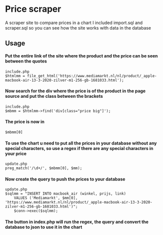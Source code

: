 # Price scraper
A scraper site to compare prices in a chart
I included import.sql and scraper.sql so you can see how the site works with data in the database  

## Usage
#### Put the entire link of the site where the product and the price can be seen between the quotes   
```
include.php
$htmlmm = file_get_html('https://www.mediamarkt.nl/nl/product/_apple-macbook-air-13-3-2020-zilver-m1-256-gb-1681033.html');
```


#### Now search for the div where the price is of the product in the page source and put the class between the brackets
```
include.php
$mbmm = $htmlmm->find('div[class="price big"]'); 
```
#### The price is now in 
```
$mbmm[0]
```

#### To use the chart u need to put all the prices in your database without any special characters, so use a regex if there are any special characters in your price
```
update.php
preg_match('/\d+/', $mbmm[0], $mm);
```

#### Now create the query to push the prices to your database
```
update.php
$sqlmm = "INSERT INTO macbook_air (winkel, prijs, link)
    VALUES ('Mediamarkt', $mm[0], 'https://www.mediamarkt.nl/nl/product/_apple-macbook-air-13-3-2020-zilver-m1-256-gb-1681033.html')";
    $conn->exec($sqlmm);
```

#### The button in index.php will run the regex, the query and convert the database to json to use it in the chart
